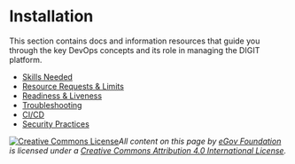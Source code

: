 # Installation

This section contains docs and information resources that guide you through the key DevOps concepts and its role in managing the DIGIT platform.

* [Skills Needed](broken-reference)
* [Resource Requests & Limits](broken-reference)
* [Readiness & Liveness](broken-reference)
* [Troubleshooting](broken-reference)
* [CI/CD](broken-reference)
* [Security Practices](broken-reference)

[![Creative Commons License](https://i.creativecommons.org/l/by/4.0/80x15.png)_​_](http://creativecommons.org/licenses/by/4.0/)_All content on this page by_ [_eGov Foundation_](https://egov.org.in/) _is licensed under a_ [_Creative Commons Attribution 4.0 International License_](http://creativecommons.org/licenses/by/4.0/)_._
